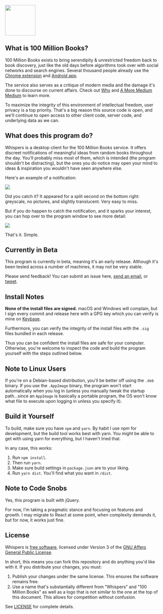 <img src="https://100millionbooks.org/img/logo-circular-smaller.png" width="100" />

## What is 100 Million Books?

100 Million Books exists to bring serendipity & unrestricted freedom back to book discovery, just like the old days before algorithms took over with social networks and search engines. Several thousand people already use the [Chrome extension](https://chrome.google.com/webstore/detail/100-million-books/hcbonpnnmoidfnofkomcgocldoefjmaj) and [Android app](https://play.google.com/store/apps/details?id=com.canonofman.hundredmillionbooks&hl=en_US).

The service also serves as a critique of modern media and the damage it's done to discourse on current affairs. Check out [Why](https://medium.com/@100millionbooks/why-332a1c325299) and [A More Medium Medium](https://medium.com/@100millionbooks/a-truly-medium-medium-a584208bd622) to learn more.

To maximize the integrity of this environment of intellectual freedom, user privacy is a top priority. That's a big reason this source code is open, and we'll continue to open access to other client code, server code, and underlying data as we can.

## What does this program do?

Whispers is a desktop client for the 100 Million Books service. It offers discreet notifications of meaningful ideas from random books throughout the day. You'll probably miss most of them, which is intended (the program shouldn't be distracting), but the ones you do notice may open your mind to ideas & inspiration you wouldn't have seen anywhere else.

Here's an example of a notification:

<img src="https://100millionbooks.org/img/github/100mb-alert-demo-edited.gif" />

Did you catch it? It appeared for a split second on the bottom right: greyscale, no pictures, and slightly translucent. Very easy to miss.

But if you do happen to catch the notification, and it sparks your interest, you can hop over to the program window to see more detail:

<img src="https://100millionbooks.org/img/github/100mb-window-demo.gif" />

That's it. Simple.

## Currently in Beta

This program is currently in beta, meaning it's an early release. Although it's been tested across a number of machines, it may not be very stable.

Please send feedback! You can submit an issue here, [send an email](mailto:steve@100millionbooks.org), or [tweet](https://twitter.com/100millionbooks).

## Install Notes

**None of the install files are signed.** macOS and Windows will complain, but I sign every commit and release here with a GPG key which you can verify is mine on [Keybase](https://keybase.io/m52go). 

Furthermore, you can verify the integrity of the install files with the `.sig` files bundled in each release.

Thus you can be confident the install files are safe for your computer. Otherwise, you're welcome to inspect the code and build the program yourself with the steps outlined below.

## Note to Linux Users

If you're on a Debian-based distribution, you'll be better off using the `.deb` binary. If you use the `.AppImage` binary, the program won't start automatically when you log in (unless you manually tweak the startup path...since an `AppImage` is basically a portable program, the OS won't know what file to execute upon logging in unless you specify it).

## Build it Yourself

To build, make sure you have `npm` and `yarn`. By habit I use npm for development, but the build tool works best with yarn. You might be able to get with using yarn for everything, but I haven't tried that. 

In any case, this works:

1. Run `npm install`.
2. Then run `yarn`.
3. Make sure build settings in `package.json` are to your liking.
4. Run `yarn dist`. You'll find what you want in `/dist`.

## Note to Code Snobs

Yes, this program is built with jQuery.

For now, I'm taking a pragmatic stance and focusing on features and growth. I may migrate to React at some point, when complexity demands it, but for now, it works just fine.

## License

Whispers is [free software](https://www.gnu.org/philosophy/free-sw.html), licensed under Version 3 of the [GNU Affero General Public License](https://gnu.org/licenses/agpl.html).

In short, this means you can fork this repository and do anything you'd like with it. If you distribute your changes, you must:

 1. Publish your changes under the same license. This ensures the software remains free.
 2. Use a name that's substantially different from "Whispers" and "100 Million Books" as well as a logo that is not similar to the one at the top of this document. This allows for competition without confusion.

See [LICENSE](LICENSE) for complete details.